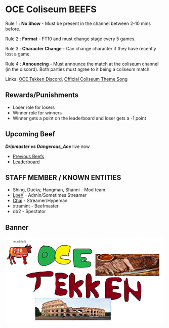 # OCE Coliseum BEEFS

Rule 1 : **No Show** - Must be present in the channel between 2-10 mins before.

Rule 2 : **Format** - FT10 and must change stage every 5 games.

Rule 3 : **Character Change** - Can change character if they have recently lost a game.

Rule 4 : **Announcing** - Must announce the match at the coliseum channel (in the discord). Both parties must agree to it being a coliseum match.

Links: [OCE Tekken Discord](https://discord.gg/HHs95kTMSn), 
[Official Coliseum Theme Song](https://www.youtube.com/watch?v=pDg6rCHgoHQ)

## Rewards/Punishments

- Loser role for losers
- Winner role for winners
- Winner gets a point on the leaderboard and loser gets a -1 point

## Upcoming Beef

_**Dripmaster vs Dangerous_Ace**_ live now

- [Previous Beefs](HISTORY.md) 
- [Leaderboard](https://challonge.com/OCEDiscordBEEF)


## STAFF MEMBER / KNOWN ENTITIES ##

- Shing, Ducky, Hangman, Shanni - Mod team
- [LpeX](https://www.twitch.tv/mrlpex) - Admin/Sometimes Streamer
- [Chai](https://www.twitch.tv/chai) - Streamer/Hypeman
- xtramint - Beefmaster
- db2 - Spectator

## Banner ##
![the banner](scrote.png)
